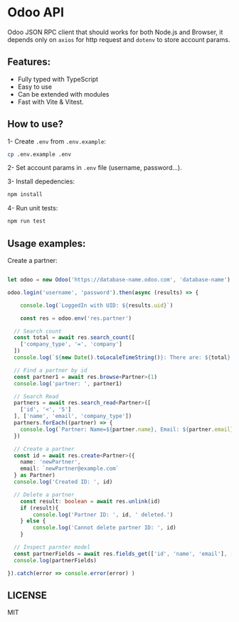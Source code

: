 # Odoo API

Odoo JSON RPC client that should works for both Node.js and Browser, it depends only on `axios` for http request and `dotenv` to store account params.

## Features:
- Fully typed with TypeScript
- Easy to use
- Can be extended with modules
- Fast with Vite & Vitest.

## How to use?

1- Create `.env` from `.env.example`:
```bash
cp .env.example .env
```
2- Set account params in `.env` file (username, password...).

3- Install depedencies:
```bash
npm install
```

4- Run unit tests:
```bash
npm run test
```

## Usage examples:
Create a partner:
```ts

let odoo = new Odoo('https://database-name.odoo.com', 'database-name')

odoo.login('username', 'password').then(async (results) => {

    console.log(`LoggedIn with UID: ${results.uid}`)

    const res = odoo.env('res.partner')

  // Search count
  const total = await res.search_count([
    ['company_type', '=', 'company']
  ])
  console.log(`${new Date().toLocaleTimeString()}: There are: ${total} companies.`)

  // Find a partner by id
  const partner1 = await res.browse<Partner>(1)
  console.log('partner: ', partner1)

  // Search Read
  partners = await res.search_read<Partner>([
    ['id', '<', '5']
  ], ['name', 'email', 'company_type'])
  partners.forEach((partner) => {
    console.log(`Partner: Name=${partner.name}, Email: ${partner.email}, CompanyType: ${partner.company_type}`)
  })

  // Create a partner
  const id = await res.create<Partner>({
    name: 'newPartner',
    email: `newPartner@example.com`
  } as Partner)
  console.log('Created ID: ', id)

  // Delete a partner
    const result: boolean = await res.unlink(id)
    if (result){
        console.log('Partner ID: ', id, ' deleted.')
    } else {
        console.log('Cannot delete partner ID: ', id) 
    }

  // Inspect parnter model
  const partnerFields = await res.fields_get(['id', 'name', 'email'], ['type','required'])
  console.log(partnerFields)

}).catch(error => console.error(error) )

```

## LICENSE
MIT
